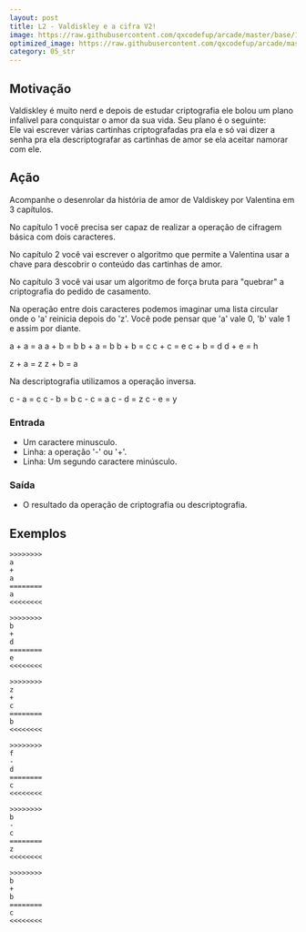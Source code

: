 ```yaml
---
layout: post
title: L2 - Valdiskley e a cifra V2!
image: https://raw.githubusercontent.com/qxcodefup/arcade/master/base/106/__capa.jpg
optimized_image: https://raw.githubusercontent.com/qxcodefup/arcade/master/base/.thumb/106/Readme.jpg
category: 05_str
---
```

<!-- DON'T EDIT THIS FILE, GENERATED BY SCRIPT -->
<!-- DON'T EDIT THIS FILE, GENERATED BY SCRIPT -->
<!-- DON'T EDIT THIS FILE, GENERATED BY SCRIPT -->
<!-- DON'T EDIT THIS FILE, GENERATED BY SCRIPT -->
<!-- DON'T EDIT THIS FILE, GENERATED BY SCRIPT -->



## Motivação

Valdiskley é muito nerd e depois de estudar criptografia ele bolou um plano infalível para conquistar o amor da sua vida. Seu plano é o seguinte:  
Ele vai escrever várias cartinhas criptografadas pra ela e só vai dizer a senha pra ela descriptografar as cartinhas de amor se ela aceitar namorar com ele.

## Ação

Acompanhe o desenrolar da história de amor de Valdiskey por Valentina em 3 capítulos.

No capítulo 1 você precisa ser capaz de realizar a operação de cifragem básica com dois caracteres.

No capítulo 2 você vai escrever o algoritmo que permite a Valentina usar a chave para descobrir o conteúdo das cartinhas de amor.

No capítulo 3 você vai usar um algoritmo de força bruta para "quebrar" a criptografia do pedido de casamento.

Na operação entre dois caracteres podemos imaginar uma lista circular onde o 'a' reinicia depois do 'z'. Você pode pensar que 'a' vale 0, 'b' vale 1 e assim por diante.

a + a = a a + b = b   b + a = b b + b = c c + c = e c + b = d d + e = h

z + a = z z + b = a

Na descriptografia utilizamos a operação inversa.

c - a = c c - b = b c - c = a c - d = z c - e = y  

### Entrada

*   Um caractere minusculo.
*   Linha: a operação '-' ou '+'.
*   Linha: Um segundo caractere minúsculo.

### Saída

*   O resultado da operação de criptografia ou descriptografia.  

## Exemplos

```
>>>>>>>>
a
+
a
========
a
<<<<<<<<

>>>>>>>>
b
+
d
========
e
<<<<<<<<

>>>>>>>>
z
+
c
========
b
<<<<<<<<

>>>>>>>>
f
-
d
========
c
<<<<<<<<

>>>>>>>>
b
-
c
========
z
<<<<<<<<

>>>>>>>>
b
+
b
========
c
<<<<<<<<
```

#
